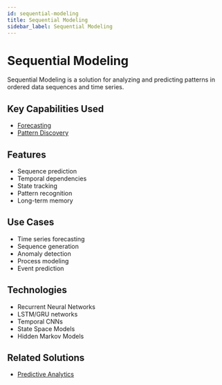 ```yaml
---
id: sequential-modeling
title: Sequential Modeling
sidebar_label: Sequential Modeling
---
```


# Sequential Modeling

Sequential Modeling is a solution for analyzing and predicting patterns in ordered data sequences and time series.

## Key Capabilities Used

- [Forecasting](../capabilities/forecasting)
- [Pattern Discovery](../capabilities/pattern-discovery)

## Features

- Sequence prediction
- Temporal dependencies
- State tracking
- Pattern recognition
- Long-term memory

## Use Cases

- Time series forecasting
- Sequence generation
- Anomaly detection
- Process modeling
- Event prediction

## Technologies

- Recurrent Neural Networks
- LSTM/GRU networks
- Temporal CNNs
- State Space Models
- Hidden Markov Models

## Related Solutions

- [Predictive Analytics](./predictive-analytics)
